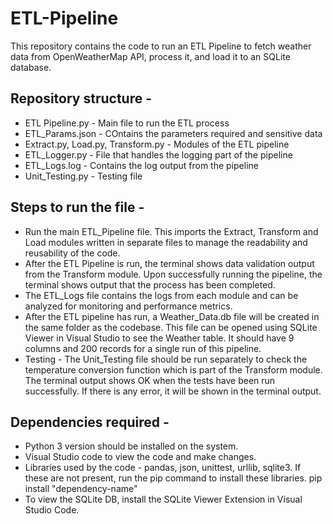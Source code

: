 # ETL-Pipeline

This repository contains the code to run an ETL Pipeline to fetch weather data from OpenWeatherMap API, process it, and load it to an SQLite database. 

## Repository structure -
* ETL Pipeline.py - Main file to run the ETL process
* ETL_Params.json - COntains the parameters required and sensitive data
* Extract.py, Load.py, Transform.py - Modules of the ETL pipeline
* ETL_Logger.py - File that handles the logging part of the pipeline
* ETL_Logs.log - Contains the log output from the pipeline
* Unit_Testing.py - Testing file 

## Steps to run the file -
* Run the main ETL_Pipeline file. This imports the Extract, Transform and Load modules written in separate files to manage the readability and reusability of the code.
* After the ETL Pipeline is run, the terminal shows data validation output from the Transform module. Upon successfully running the pipeline, the terminal shows output that the process has been completed.
* The ETL_Logs file contains the logs from each module and can be analyzed for monitoring and performance metrics.
* After the ETL pipeline has run, a Weather_Data.db file will be created in the same folder as the codebase. This file can be opened using SQLite Viewer in Visual Studio to see the Weather table. It should have 9 columns and 200 records for a single run of this pipeline.
* Testing - The Unit_Testing file should be run separately to check the temperature conversion function which is part of the Transform module. The terminal output shows OK when the tests have been run successfully. If there is any error, it will be shown in the terminal output. 

## Dependencies required -
* Python 3 version should be installed on the system.
* Visual Studio code to view the code and make changes.
* Libraries used by the code - pandas, json, unittest, urllib, sqlite3. If these are not present, run the pip command to install these libraries.
  pip install "dependency-name"
* To view the SQLite DB, install the SQLite Viewer Extension in Visual Studio Code.
